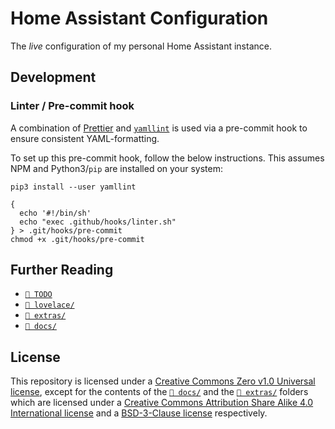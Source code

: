 # Home Assistant Configuration

The _live_ configuration of my personal Home Assistant instance.

## Development

### Linter / Pre-commit hook

A combination of [Prettier](https://prettier.io/) and
[`yamllint`](https://github.com/adrienverge/yamllint) is used via a pre-commit
hook to ensure consistent YAML-formatting.

To set up this pre-commit hook, follow the below instructions. This assumes NPM
and Python3/`pip` are installed on your system:

```shell
pip3 install --user yamllint

{
  echo '#!/bin/sh'
  echo "exec .github/hooks/linter.sh"
} > .git/hooks/pre-commit
chmod +x .git/hooks/pre-commit
```

## Further Reading

- [`📄 TODO`](./TODO)
- [`📁 lovelace/`](./lovelace/README.md)
- [`📁 extras/`](./extras/README.md)
- [`📁 docs/`](./docs/README.md)

## License

This repository is licensed under a
[Creative Commons Zero v1.0 Universal license](./LICENSE), except for the
contents of the [`📁 docs/`](./docs) and the [`📁 extras/`](./extras) folders
which are licensed under a
[Creative Commons Attribution Share Alike 4.0 International license](./docs/LICENSE)
and a [BSD-3-Clause license](./extras/LICENSE) respectively.
